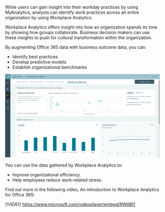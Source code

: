 While users can gain insight into their workday practices by using MyAnalytics, analysts can identify work practices across an entire organization by using Workplace Analytics. 

Workplace Analytics offers insight into how an organization spends its time by showing how groups collaborate. Business decision makers can use these insights to push for cultural transformation within the organization. 

By augmenting Office 365 data with business outcome data, you can:
- Identify best practices
- Develop predictive models
- Establish organizational benchmarks

![Workplace analytics](../media/3-workplace-analytics.png)

You can use the data gathered by Workplace Analytics to: 
- Improve organizational efficiency.
- Help employees reduce work-related stress.

Find out more in the following video, An introduction to Workplace Analytics for Office 365:

 
[!VIDEO https://www.microsoft.com/videoplayer/embed/RWtIBf]
